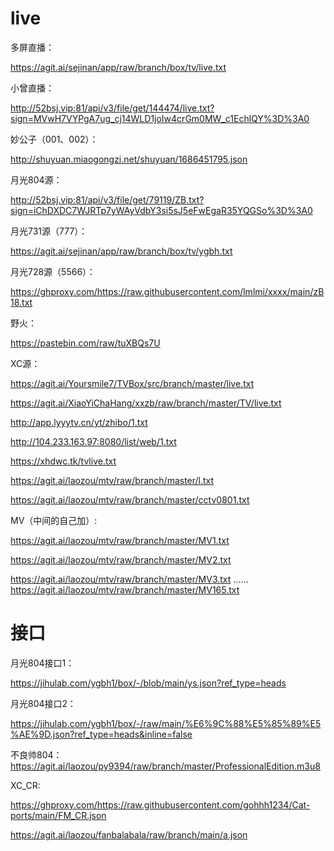 # live

多屏直播：

https://agit.ai/sejinan/app/raw/branch/box/tv/live.txt

小曾直播：

http://52bsj.vip:81/api/v3/file/get/144474/live.txt?sign=MVwH7VYPgA7ug_cj14WLD1joIw4crGm0MW_c1EchlQY%3D%3A0

妙公子（001、002）：

http://shuyuan.miaogongzi.net/shuyuan/1686451795.json

月光804源：

http://52bsj.vip:81/api/v3/file/get/79119/ZB.txt?sign=iChDXDC7WJRTp7yWAyVdbY3si5sJ5eFwEgaR35YQGSo%3D%3A0


月光731源（777）：

https://agit.ai/sejinan/app/raw/branch/box/tv/ygbh.txt

月光728源（5566）：

https://ghproxy.com/https://raw.githubusercontent.com/lmlmi/xxxx/main/zB18.txt

野火：

https://pastebin.com/raw/tuXBQs7U


XC源：

https://agit.ai/Yoursmile7/TVBox/src/branch/master/live.txt

https://agit.ai/XiaoYiChaHang/xxzb/raw/branch/master/TV/live.txt

http://app.lyyytv.cn/yt/zhibo/1.txt

http://104.233.163.97:8080/list/web/1.txt

https://xhdwc.tk/tvlive.txt

https://agit.ai/laozou/mtv/raw/branch/master/l.txt

https://agit.ai/laozou/mtv/raw/branch/master/cctv0801.txt


MV（中间的自己加）:

https://agit.ai/laozou/mtv/raw/branch/master/MV1.txt

https://agit.ai/laozou/mtv/raw/branch/master/MV2.txt

https://agit.ai/laozou/mtv/raw/branch/master/MV3.txt
……
https://agit.ai/laozou/mtv/raw/branch/master/MV165.txt


# 接口

月光804接口1：

https://jihulab.com/ygbh1/box/-/blob/main/ys.json?ref_type=heads

月光804接口2：

https://jihulab.com/ygbh1/box/-/raw/main/%E6%9C%88%E5%85%89%E5%AE%9D.json?ref_type=heads&inline=false

不良帅804：
https://agit.ai/laozou/py9394/raw/branch/master/ProfessionalEdition.m3u8


XC_CR:

https://ghproxy.com/https://raw.githubusercontent.com/gohhh1234/Cat-ports/main/FM_CR.json


https://agit.ai/laozou/fanbalabala/raw/branch/main/a.json
